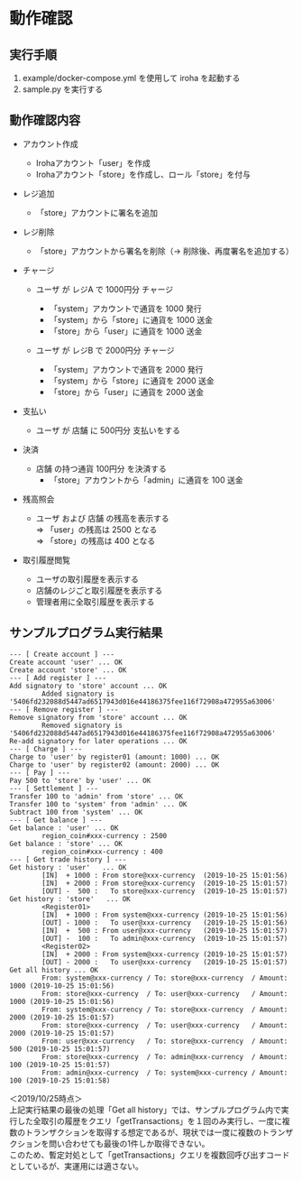 # 動作確認
## 実行手順
1. example/docker-compose.yml を使用して iroha を起動する
2. sample.py を実行する

## 動作確認内容
* アカウント作成
    * Irohaアカウント「user」を作成
    * Irohaアカウント「store」を作成し、ロール「store」を付与

* レジ追加
    * 「store」アカウントに署名を追加

* レジ削除
    * 「store」アカウントから署名を削除（-> 削除後、再度署名を追加する）

* チャージ
    * ユーザ が レジA で 1000円分 チャージ
        * 「system」アカウントで通貨を 1000 発行
        * 「system」から「store」に通貨を 1000 送金
        * 「store」から「user」に通貨を 1000 送金

    * ユーザ が レジB で 2000円分 チャージ
        * 「system」アカウントで通貨を 2000 発行
        * 「system」から「store」に通貨を 2000 送金
        * 「store」から「user」に通貨を 2000 送金

* 支払い
    * ユーザ が 店舗 に 500円分 支払いをする

* 決済
    * 店舗 の持つ通貨 100円分 を決済する
        * 「store」アカウントから「admin」に通貨を 100 送金

* 残高照会
    * ユーザ および 店舗 の残高を表示する  
    ⇒ 「user」の残高は 2500 となる  
    ⇒ 「store」の残高は 400 となる 

* 取引履歴閲覧
    * ユーザの取引履歴を表示する
    * 店舗のレジごと取引履歴を表示する
    * 管理者用に全取引履歴を表示する

## サンプルプログラム実行結果
```console
--- [ Create account ] ---
Create account 'user' ... OK
Create account 'store' ... OK
--- [ Add register ] ---
Add signatory to 'store' account ... OK
        Added signatory is '5406fd232088d5447ad6517943d016e44186375fee116f72908a472955a63006'
--- [ Remove register ] ---
Remove signatory from 'store' account ... OK
        Removed signatory is '5406fd232088d5447ad6517943d016e44186375fee116f72908a472955a63006'
Re-add signatory for later operations ... OK
--- [ Charge ] ---
Charge to 'user' by register01 (amount: 1000) ... OK
Charge to 'user' by register02 (amount: 2000) ... OK
--- [ Pay ] ---
Pay 500 to 'store' by 'user' ... OK
--- [ Settlement ] ---
Transfer 100 to 'admin' from 'store' ... OK
Transfer 100 to 'system' from 'admin' ... OK
Subtract 100 from 'system' ... OK
--- [ Get balance ] ---
Get balance : 'user' ... OK
        region_coin#xxx-currency : 2500
Get balance : 'store' ... OK
        region_coin#xxx-currency : 400
--- [ Get trade history ] ---
Get history : 'user'   ... OK
        [IN]  + 1000 : From store@xxx-currency  (2019-10-25 15:01:56)
        [IN]  + 2000 : From store@xxx-currency  (2019-10-25 15:01:57)
        [OUT] -  500 :   To store@xxx-currency  (2019-10-25 15:01:57)
Get history : 'store'   ... OK
        <Register01>
        [IN]  + 1000 : From system@xxx-currency (2019-10-25 15:01:56)
        [OUT] - 1000 :   To user@xxx-currency   (2019-10-25 15:01:56)
        [IN]  +  500 : From user@xxx-currency   (2019-10-25 15:01:57)
        [OUT] -  100 :   To admin@xxx-currency  (2019-10-25 15:01:57)
        <Register02>
        [IN]  + 2000 : From system@xxx-currency (2019-10-25 15:01:57)
        [OUT] - 2000 :   To user@xxx-currency   (2019-10-25 15:01:57)
Get all history ... OK
        From: system@xxx-currency / To: store@xxx-currency  / Amount: 1000 (2019-10-25 15:01:56)
        From: store@xxx-currency  / To: user@xxx-currency   / Amount: 1000 (2019-10-25 15:01:56)
        From: system@xxx-currency / To: store@xxx-currency  / Amount: 2000 (2019-10-25 15:01:57)
        From: store@xxx-currency  / To: user@xxx-currency   / Amount: 2000 (2019-10-25 15:01:57)
        From: user@xxx-currency   / To: store@xxx-currency  / Amount:  500 (2019-10-25 15:01:57)
        From: store@xxx-currency  / To: admin@xxx-currency  / Amount:  100 (2019-10-25 15:01:57)
        From: admin@xxx-currency  / To: system@xxx-currency / Amount:  100 (2019-10-25 15:01:58)
```
＜2019/10/25時点＞  
上記実行結果の最後の処理「Get all history」では、サンプルプログラム内で実行した全取引の履歴をクエリ「getTransactions」を１回のみ実行し、一度に複数のトランザクションを取得する想定であるが、現状では一度に複数のトランザクションを問い合わせても最後の1件しか取得できない。  
このため、暫定対処として「getTransactions」クエリを複数回呼び出すコードとしているが、実運用には適さない。
